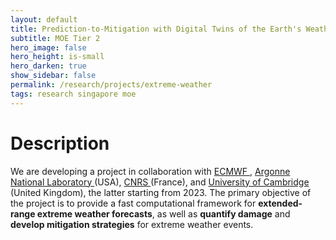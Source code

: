 ```yaml
---
layout: default
title: Prediction-to-Mitigation with Digital Twins of the Earth's Weather
subtitle: MOE Tier 2
hero_image: false
hero_height: is-small
hero_darken: true
show_sidebar: false
permalink: /research/projects/extreme-weather
tags: research singapore moe
---
```


<html>
  <div class="content">
  <h1> Description </h1>
  We are developing a project in collaboration with <a href="https://www.ecmwf.int">
  ECMWF </a>, <a href="https://www.anl.gov"> Argonne National Laboratory
  </a> (USA), <a href="https://www.lsce.ipsl.fr/Pisp/davide.faranda/">
  CNRS </a> (France), and <a href="https://www.cam.ac.uk"> University
  of Cambridge </a> (United Kingdom), the latter starting from 2023.
  The primary objective of the project is to provide a fast computational
  framework for <b>extended-range extreme weather forecasts</b>, as
  well as <b>quantify damage</b> and <b>develop mitigation strategies</b>
  for extreme weather events.
  </div>
</html>

